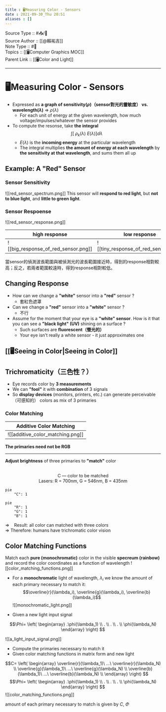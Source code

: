 ```yaml
---
title : 🖥️Measuring Color - Sensors
date : 2021-09-30_Thu 20:51
aliases : []
---
```

Source Type :: #📥/📄 <br>
Source Author :: [[@賴祐吉]]<br>
Note Type :: #📝 <br>
Topics :: [[🖥️Computer Graphics MOC]]<br>
Parent Link :: [[🖥️Color and Light]]<br>

---
# 🖥️Measuring Color - Sensors
+ Expressed as **a graph of sensitivity($\rho$)（sensor對光的靈敏度） vs. wavelength($\lambda$)** => $\rho(\lambda)$
	- For each unit of energy at the given wavelength, how much voltage/impulses/whatever the sensor provides
+ To compute the resonse, take **the integral** $$\int [\ \rho_k(\lambda)\ E(\lambda)]d\lambda$$
	- $E(\lambda)$ is the **incoming energy** at the particular wavelength
	- The integral multiplies **the amount of energy at each wavelength** by **the sensitivity at that wavelength**, and sums them all up

## Example: A "Red" Sensor
### Sensor Sensitivity
![[red_sensor_spectrum.png]]
This sensor will **respond to red light**, but **not to blue light**, and **little to green light**.

### Sensor Respoense
![[red_sensor_response.png]]

| high response                       | low response                         |
| ----------------------------------- | ------------------------------------ |
| ![[big_response_of_red_sensor.png]] | ![[tiny_response_of_red_sensor.png]] |
當sensor的偵測波長範圍與被偵測光的波長範圍接近時，得到的response相對較高；反之，若兩者範圍較遠時，得到response相對較低。

## Changing Response
+ How can we change a **"white"** sensor into a **"red"** sensor ?
	- 套紅色遮罩
+ Can we change a **"red"** sensor into a **"white"** sensor ?
	- 不行
+ Assume for the moment that your eye is a **"white" sensor**. How is it that you can see a **"black light" (UV)** shining on a surface ?
	- Such surfaces are **fluorescent（螢光的）**
	- Your eye isn't really a white sensor - it just approximates one

## [[🖥️Seeing in Color|Seeing in Color]]

## Trichromaticity（三色性？）
+ Eye records color by **3 measurements**
+ We can **"fool"** it with **combination** of 3 signals
+ So **display devices** (monitors, printers, etc.) can generate perceivable（可感知的） colors as mix of 3 primaries

### Color Matching
|     Additive Color Matching      |
|:--------------------------------:|
| ![[additive_color_matching.png]] |
**The primaries need not be RGB**

---

**Adjust brightness** of three primaries to **"match"** color<br>
<br>
<center>
	C — color to be matched<br>
	Lasers: R = 700nm, G = 546nm, B = 435nm
</center>

```mermaid
pie
	"C": 1
```

```mermaid
pie
	"R": 1
	"G": 1
	"B": 1
```

=> &nbsp;&nbsp; Result: all color can matched with three colors<br>
=> Therefore: humans have trichromatic color vision

## Color Matching Functions
Match each **pure (monochromatic)** color in the visible **specreum (rainbow)** and record the color coordinates as a function of wavelength
![[color_matching_functions.png]]

+ For a **monochromatic** light of wavelength, $\lambda_i$ we know the amount of each primary necessary to match it:
$$\overline{r}(\lambda_i), \overline{g}(\lambda_i), \overline{b}(\lambda_i)$$
![[monochromatic_light.png]]

+ Given a new light input signal

$$\Phi=
\left(
	\begin{array}
	.\phi(\lambda_1) \\
	. \\
	. \\
	. \\
	\phi(\lambda_N)
	\end{array}
\right)
$$

![[a_light_input_signal.png]]

+ Compute the primaries necessary to match it
+ Given color matching functions in matrix form and new light

$$C=
\left(
	\begin{array}
	\overline{r}(\lambda_1)\ ...\ \overline{r}(\lambda_N) \\
	\overline{g}(\lambda_1)\ ...\ \overline{g}(\lambda_N) \\
	\overline{b}(\lambda_1)\ ...\ \overline{b}(\lambda_N) \\
	\end{array}
\right)
$$
$$\Phi=
\left(
	\begin{array}
	.\phi(\lambda_1) \\
	. \\
	. \\
	. \\
	\phi(\lambda_N)
	\end{array}
\right)
$$
![[color_matching_functions.png]]

amount of each primary necessary to match is given by $C$, $\Phi$